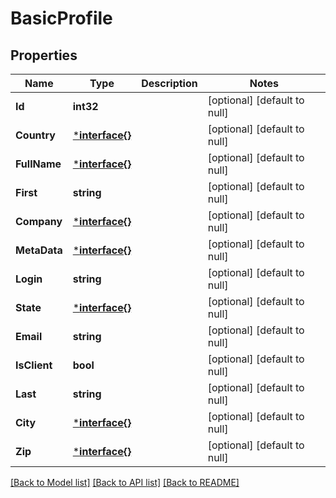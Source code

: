 # BasicProfile

## Properties
Name | Type | Description | Notes
------------ | ------------- | ------------- | -------------
**Id** | **int32** |  | [optional] [default to null]
**Country** | [***interface{}**](interface{}.md) |  | [optional] [default to null]
**FullName** | [***interface{}**](interface{}.md) |  | [optional] [default to null]
**First** | **string** |  | [optional] [default to null]
**Company** | [***interface{}**](interface{}.md) |  | [optional] [default to null]
**MetaData** | [***interface{}**](interface{}.md) |  | [optional] [default to null]
**Login** | **string** |  | [optional] [default to null]
**State** | [***interface{}**](interface{}.md) |  | [optional] [default to null]
**Email** | **string** |  | [optional] [default to null]
**IsClient** | **bool** |  | [optional] [default to null]
**Last** | **string** |  | [optional] [default to null]
**City** | [***interface{}**](interface{}.md) |  | [optional] [default to null]
**Zip** | [***interface{}**](interface{}.md) |  | [optional] [default to null]

[[Back to Model list]](../README.md#documentation-for-models) [[Back to API list]](../README.md#documentation-for-api-endpoints) [[Back to README]](../README.md)



